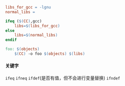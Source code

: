 ```makefile
libs_for_gcc = -lgnu
normal_libs =

ifeq ($(CC),gcc)
    libs=$(libs_for_gcc)
else
    libs=$(normal_libs)
endif

foo: $(objects)
    $(CC) -o foo $(objects) $(libs)
```

#### 关键字
`ifeq` `ifneq` `ifdef`(是否有值，但不会进行变量替换) `ifndef` 